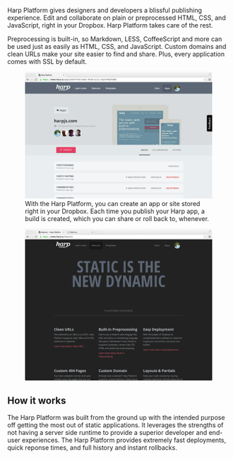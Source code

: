 Harp Platform gives designers and developers a blissful publishing experience. Edit and collaborate on plain or preprocessed <abbr>HTML</abbr>, <abbr>CSS</abbr>, and JavaScript, right in your Dropbox. Harp Platform takes care of the rest.

Preprocessing is built-in, so Markdown, <abbr>LESS</abbr>, CoffeeScript and more can be used just as easily as <abbr>HTML</abbr>, <abbr>CSS</abbr>, and JavaScript. Custom domains and clean <abbr>URL</abbr>s make your site easier to find and share. Plus, every application comes with <abbr>SSL</abbr> by default.

<figure class="figure-border figure-large">
	<img src="/images/harp-platform/harp-platform-app-view.png" alt="Harp Platform’s app view" />
	<figcaption>
		With the Harp Platform, you can create an app or site stored right in your Dropbox. Each time you publish your Harp app, a build is created, which you can share or roll back to, whenever.
	</figcaption>
</figure>

<figure class="figure-border">
	<img src="/images/harp-platform/harp-platform-features.png" alt="Harp Platform’s app view" />
</figure>

## How it works

The Harp Platform was built from the ground up with the intended purpose off getting the most out of static applications. It leverages the strengths of not having a server side runtime to provide a superior developer and end-user experiences. The Harp Platform provides extremely fast deployments, quick reponse times, and full history and instant rollbacks.
